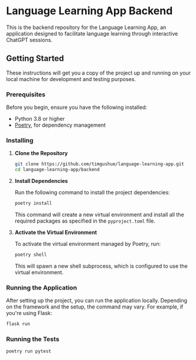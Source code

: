 # Language Learning App Backend

This is the backend repository for the Language Learning App, an application designed to facilitate language learning through interactive ChatGPT sessions.

## Getting Started

These instructions will get you a copy of the project up and running on your local machine for development and testing purposes.

### Prerequisites

Before you begin, ensure you have the following installed:
- Python 3.8 or higher
- [Poetry](https://python-poetry.org/docs/), for dependency management

### Installing

1. **Clone the Repository**

    ```bash
    git clone https://github.com/timgushue/language-learning-app.git
    cd language-learning-app/backend
    ```

2. **Install Dependencies**

    Run the following command to install the project dependencies:

    ```bash
    poetry install
    ```

    This command will create a new virtual environment and install all the required packages as specified in the `pyproject.toml` file.

3. **Activate the Virtual Environment**

    To activate the virtual environment managed by Poetry, run:

    ```bash
    poetry shell
    ```

    This will spawn a new shell subprocess, which is configured to use the virtual environment.

### Running the Application

After setting up the project, you can run the application locally. Depending on the framework and the setup, the command may vary. For example, if you're using Flask:

```bash
flask run
```

### Running the Tests

```bash
poetry run pytest
```